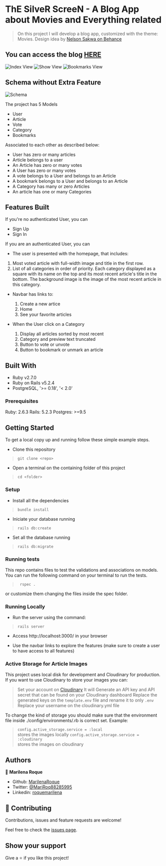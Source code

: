 # ThE SilveR ScreeN - A Blog App about Movies and Everything related

> On this project I will develop a blog app, customized with the theme: Movies.
Design idea by [Nelson Sakwa on Behance](https://www.behance.net/gallery/14500909/liFEsTlye-Magazine-style-Design-Freebie)

## You can access the blog [HERE](https://blogthesilverscreen.herokuapp.com/)

![Index View](./app/assets/images/screenshot.png)
![Show View](./app/assets/images/screenshot1.png)
![Bookmarks View](./app/assets/images/screenshot2.png)

## Schema without Extra Feature

![Schema](./app/assets/images/ERD.png)

The project has 5 Models

- User
- Article
- Vote
- Category
- Bookmarks

Associated to each other as described below:

- User has zero or many articles
- Article belongs to a user
- An Article has zero or many votes
- A User has zero or many votes
- A vote belongs to a User and belongs to an Article
- A bookmark belongs to a User and belongs to an Article
- A Category has many or zero Articles
- An article has one or many Categories

## Features Built

If you're no authenticated User, you can

- Sign Up
- Sign In

If you are an authenticated User, you can

- The user is presented with the homepage, that includes:
 1. Most voted article with full-width image and title in the first row.
 2. List of all categories in order of priority. Each category displayed as a square with its name on the top and its most recent article's title in the bottom. The background image is the image of the most recent article in this category.

- Navbar has links to:
    1. Create a new artice
    2. Home
    3. See your favorite articles

- When the User click on a Category
    1. Display all articles sorted by most recent
    2. Category and preview text truncated
    3. Button to vote or unvote
    4. Button to bookmark or unmark an article


## Built With

- Ruby v2.7.0
- Ruby on Rails v5.2.4
- PostgreSQL, '>= 0.18', '< 2.0'

### Prerequisites

Ruby: 2.6.3
Rails: 5.2.3
Postgres: >=9.5

## Getting Started

To get a local copy up and running follow these simple example steps.

- Clone this repository
 > `git clone <repo>`
- Open a terminal on the containing folder of this project
> `cd <folder>`


### Setup

- Install all the dependencies
> `bundle install`

- Iniciate your database running
> `rails db:create`

- Set all the database running

> `rails db:migrate`

### Running tests

This repo contains files to test the validations and associations on models.
You can run the following command on your terminal to run the tests.

> ` rspec .`

or customize them changing the files inside the spec folder.


### Running Locally

- Run the server using the command:

> `rails server`

- Access http://localhost:3000/ in your browser

- Use the navbar links to explore the features (make sure to create a user to have access to all features)


### Active Storage for Article Images

This project uses local disk for development and Cloudinary for production. If you want to use Cloudinary to store your images you can:


> Set your account on [Cloudinary](https://cloudinary.com/)
> It will Generate an API key and API secret that can be found on your Cloudinary dashboard
> Replace the generated keys on the `template.env` file and rename it to only `.env`
> Replace your username on the cloudinary.yml file

To change the kind of storage you should make sure that the environment file inside ./config/environments/<environment>.rb is correct set.
Example:
> `config.active_storage.service = :local`   
> stores the images locally
> `config.active_storage.service = :cloudinary`   
> stores the images on cloudinary


## Authors

👤 **Marilena Roque**

- Github: [MarilenaRoque](https://github.com/MarilenaRoque)
- Twitter: [@MariRoq88285995](https://twitter.com/MariRoq88285995)
- Linkedin: [roquemarilena](https://www.linkedin.com/in/roquemarilena/)


## 🤝 Contributing

Contributions, issues and feature requests are welcome!

Feel free to check the [issues page](issues/).

## Show your support

Give a ⭐️ if you like this project!





